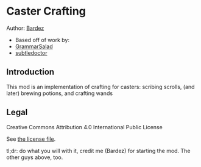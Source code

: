 # Caster Crafting
Author: [Bardez](https://github.com/BardezAnAvatar)
- Based off of work by:
- [GrammarSalad](https://github.com/Grammarsalad)
- [subtledoctor](https://github.com/subtledoctor)


## Introduction
This mod is an implementation of crafting for casters: scribing scrolls, (and later) brewing potions, and crafting wands


## Legal
Creative Commons Attribution 4.0 International Public License

See [the license file](LICENSE.md).

tl;dr: do what you will with it, credit me (Bardez) for starting the mod. The other guys above, too.
